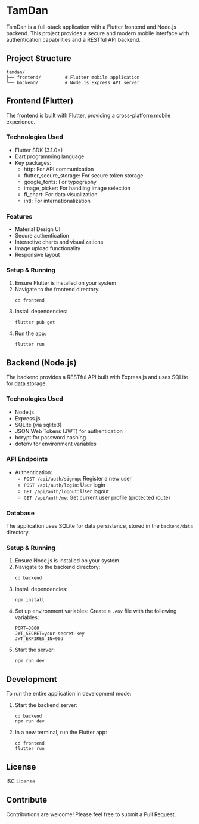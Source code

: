 # TamDan

TamDan is a full-stack application with a Flutter frontend and Node.js backend. This project provides a secure and modern mobile interface with authentication capabilities and a RESTful API backend.

## Project Structure

```
tamdan/
├── frontend/         # Flutter mobile application
└── backend/          # Node.js Express API server
```

## Frontend (Flutter)

The frontend is built with Flutter, providing a cross-platform mobile experience.

### Technologies Used

- Flutter SDK (3.1.0+)
- Dart programming language
- Key packages:
  - http: For API communication
  - flutter_secure_storage: For secure token storage
  - google_fonts: For typography
  - image_picker: For handling image selection
  - fl_chart: For data visualization
  - intl: For internationalization

### Features

- Material Design UI
- Secure authentication
- Interactive charts and visualizations
- Image upload functionality
- Responsive layout

### Setup & Running

1. Ensure Flutter is installed on your system
2. Navigate to the frontend directory:
   ```
   cd frontend
   ```
3. Install dependencies:
   ```
   flutter pub get
   ```
4. Run the app:
   ```
   flutter run
   ```

## Backend (Node.js)

The backend provides a RESTful API built with Express.js and uses SQLite for data storage.

### Technologies Used

- Node.js
- Express.js
- SQLite (via sqlite3)
- JSON Web Tokens (JWT) for authentication
- bcrypt for password hashing
- dotenv for environment variables

### API Endpoints

- Authentication:
  - `POST /api/auth/signup`: Register a new user
  - `POST /api/auth/login`: User login
  - `GET /api/auth/logout`: User logout
  - `GET /api/auth/me`: Get current user profile (protected route)

### Database

The application uses SQLite for data persistence, stored in the `backend/data` directory.

### Setup & Running

1. Ensure Node.js is installed on your system
2. Navigate to the backend directory:
   ```
   cd backend
   ```
3. Install dependencies:
   ```
   npm install
   ```
4. Set up environment variables:
   Create a `.env` file with the following variables:
   ```
   PORT=3000
   JWT_SECRET=your-secret-key
   JWT_EXPIRES_IN=90d
   ```
5. Start the server:
   ```
   npm run dev
   ```
   
## Development

To run the entire application in development mode:

1. Start the backend server:
   ```
   cd backend
   npm run dev
   ```
2. In a new terminal, run the Flutter app:
   ```
   cd frontend
   flutter run
   ```

## License

ISC License

## Contribute

Contributions are welcome! Please feel free to submit a Pull Request.
 
